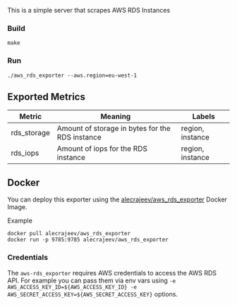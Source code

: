 This is a simple server that scrapes AWS RDS Instances

### Build
```
make
```

### Run
```
./aws_rds_exporter --aws.region=eu-west-1
```

## Exported Metrics

| Metric                              | Meaning                                                                                              | Labels                                        |
| ----------------------------------- | ---------------------------------------------------------------------------------------------------- | --------------------------------------------- |
| rds_storage   | Amount of storage in bytes for the RDS instance           | region, instance |
| rds_iops   | Amount of iops for the RDS instance           | region, instance |

## Docker
You can deploy this exporter using the [alecrajeev/aws_rds_exporter](https://hub.docker.com/r/alecrajeev/aws_rds_exporter/) Docker Image.

Example
```
docker pull alecrajeev/aws_rds_exporter
docker run -p 9785:9785 alecrajeev/aws_rds_exporter
```

### Credentials
The `aws-rds_exporter` requires AWS credentials to access the AWS RDS API. For example you can pass them via env vars using `-e AWS_ACCESS_KEY_ID=${AWS_ACCESS_KEY_ID} -e AWS_SECRET_ACCESS_KEY=${AWS_SECRET_ACCESS_KEY}` options.

